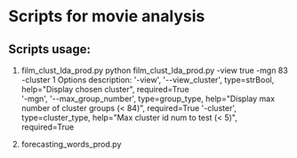 # Scripts for movie analysis
## Scripts usage:
1) film_clust_lda_prod.py
python film_clust_lda_prod.py -view true -mgn 83 -cluster 1
Options description:
    '-view', '--view_cluster', type=strBool, help="Display chosen cluster", required=True	
    '-mgn', '--max_group_number', type=group_type, help="Display max number of cluster groups (< 84)", required=True
    '-cluster', type=cluster_type, help="Max cluster id num to test (< 5)", required=True

2) forecasting_words_prod.py
